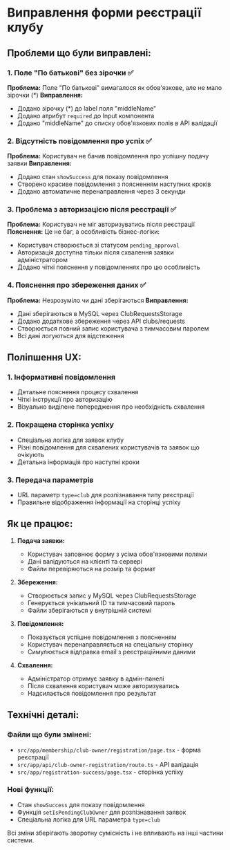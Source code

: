 # Виправлення форми реєстрації клубу

## Проблеми що були виправлені:

### 1. Поле "По батькові" без зірочки ✅
**Проблема:** Поле "По батькові" вимагалося як обов'язкове, але не мало зірочки (*)
**Виправлення:**
- Додано зірочку (*) до label поля "middleName"
- Додано атрибут `required` до Input компонента
- Додано "middleName" до списку обов'язкових полів в API валідації

### 2. Відсутність повідомлення про успіх ✅
**Проблема:** Користувач не бачив повідомлення про успішну подачу заявки
**Виправлення:**
- Додано стан `showSuccess` для показу повідомлення
- Створено красиве повідомлення з поясненням наступних кроків
- Додано автоматичне перенаправлення через 3 секунди

### 3. Проблема з авторизацією після реєстрації ✅
**Проблема:** Користувач не міг авторизуватись після реєстрації
**Пояснення:** Це не баг, а особливість бізнес-логіки:
- Користувач створюється зі статусом `pending_approval`
- Авторизація доступна тільки після схвалення заявки адміністратором
- Додано чіткі пояснення у повідомленнях про цю особливість

### 4. Пояснення про збереження даних ✅
**Проблема:** Незрозуміло чи дані зберігаються
**Виправлення:**
- Дані зберігаються в MySQL через ClubRequestsStorage
- Додано додаткове збереження через API clubs/requests
- Створюється повний запис користувача з тимчасовим паролем
- Всі дані логуються для відстеження

## Поліпшення UX:

### 1. Інформативні повідомлення
- Детальне пояснення процесу схвалення
- Чіткі інструкції про авторизацію
- Візуально виділене попередження про необхідність схвалення

### 2. Покращена сторінка успіху
- Спеціальна логіка для заявок клубу
- Різні повідомлення для схвалених користувачів та заявок що очікують
- Детальна інформація про наступні кроки

### 3. Передача параметрів
- URL параметр `type=club` для розпізнавання типу реєстрації
- Правильне відображення інформації на сторінці успіху

## Як це працює:

1. **Подача заявки:**
   - Користувач заповнює форму з усіма обов'язковими полями
   - Дані валідуються на клієнті та сервері
   - Файли перевіряються на розмір та формат

2. **Збереження:**
   - Створюється запис у MySQL через ClubRequestsStorage
   - Генерується унікальний ID та тимчасовий пароль
   - Файли зберігаються у внутрішній системі

3. **Повідомлення:**
   - Показується успішне повідомлення з поясненням
   - Користувач перенаправляється на спеціальну сторінку
   - Симулюється відправка email з реєстраційними даними

4. **Схвалення:**
   - Адміністратор отримує заявку в адмін-панелі
   - Після схвалення користувач може авторизуватись
   - Надсилається повідомлення про результат

## Технічні деталі:

### Файли що були змінені:
- `src/app/membership/club-owner/registration/page.tsx` - форма реєстрації
- `src/app/api/club-owner-registration/route.ts` - API валідація
- `src/app/registration-success/page.tsx` - сторінка успіху

### Нові функції:
- Стан `showSuccess` для показу повідомлення
- Функція `setIsPendingClubOwner` для розпізнавання заявок
- Спеціальна логіка для URL параметра `type=club`

Всі зміни зберігають зворотну сумісність і не впливають на інші частини системи.
